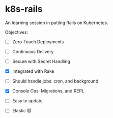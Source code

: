 # k8s-rails

An learning session in putting Rails on Kubernetes.

Objectives:

* [ ] Zero-Touch Deployments

* [ ] Continuous Delivery

* [ ] Secure with Secret Handling

* [x] Integrated with Rake

* [ ] Should handle jobs: cron, and background

* [x] Console Ops: Migrations, and REPL

* [ ] Easy to update

* [ ] Elastic :smiling_imp:

